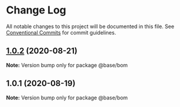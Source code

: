 # Change Log

All notable changes to this project will be documented in this file.
See [Conventional Commits](https://conventionalcommits.org) for commit guidelines.

## [1.0.2](https://gitlab.onemt.co/onemt-fe-common/base/compare/@base/bom@1.0.1...@base/bom@1.0.2) (2020-08-21)

**Note:** Version bump only for package @base/bom





## 1.0.1 (2020-08-19)

**Note:** Version bump only for package @base/bom
